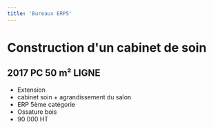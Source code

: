 ```yaml
---
title: 'Bureaux ERP5'
---
```


# **Construction d'un cabinet de soin**
## 2017 PC 50 m² LIGNE

- Extension
- cabinet soin + agrandissement du salon 
- ERP 5ème catégorie
- Ossature bois 
- 90 000 HT
